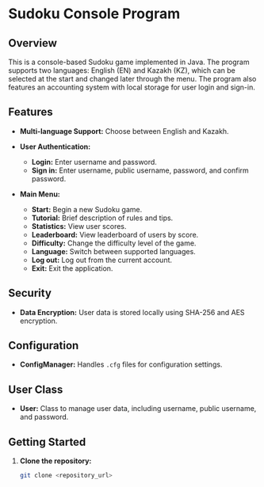 # Sudoku Console Program

## Overview
This is a console-based Sudoku game implemented in Java. The program supports two languages: English (EN) and Kazakh (KZ), which can be selected at the start and changed later through the menu. The program also features an accounting system with local storage for user login and sign-in.

## Features
- **Multi-language Support:** Choose between English and Kazakh.

- **User Authentication:**
  - **Login:** Enter username and password.
  - **Sign in:** Enter username, public username, password, and confirm password.

- **Main Menu:**
  - **Start:** Begin a new Sudoku game.
  - **Tutorial:** Brief description of rules and tips.
  - **Statistics:** View user scores.
  - **Leaderboard:** View leaderboard of users by score.
  - **Difficulty:** Change the difficulty level of the game.
  - **Language:** Switch between supported languages.
  - **Log out:** Log out from the current account.
  - **Exit:** Exit the application.

## Security
- **Data Encryption:** User data is stored locally using SHA-256 and AES encryption.

## Configuration
- **ConfigManager:** Handles `.cfg` files for configuration settings.

## User Class
- **User:** Class to manage user data, including username, public username, and password.

## Getting Started
1. **Clone the repository:**
   ```sh
   git clone <repository_url>